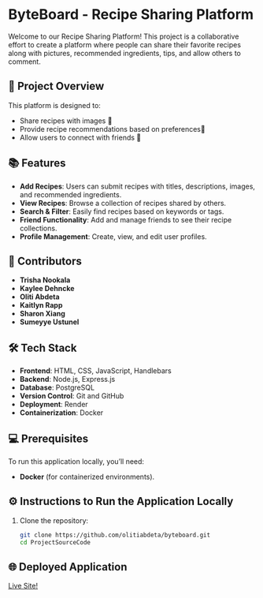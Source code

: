 # ByteBoard - Recipe Sharing Platform 

Welcome to our Recipe Sharing Platform! This project is a collaborative effort to create a platform where people can share their favorite recipes along with pictures, recommended ingredients, tips, and allow others to comment.

## 🚀 Project Overview

This platform is designed to:

- Share recipes with images 📸  
- Provide recipe recommendations based on preferences🍴  
- Allow users to connect with friends 💬  

## 📚 Features

- **Add Recipes**: Users can submit recipes with titles, descriptions, images, and recommended ingredients.  
- **View Recipes**: Browse a collection of recipes shared by others.    
- **Search & Filter**: Easily find recipes based on keywords or tags.  
- **Friend Functionality**: Add and manage friends to see their recipe collections.  
- **Profile Management**: Create, view, and edit user profiles.  


## 👥 Contributors

- **Trisha Nookala**  
- **Kaylee Dehncke**  
- **Oliti Abdeta**  
- **Kaitlyn Rapp**  
- **Sharon Xiang**  
- **Sumeyye Ustunel**  


## 🛠️ Tech Stack

- **Frontend**: HTML, CSS, JavaScript, Handlebars
- **Backend**: Node.js, Express.js  
- **Database**: PostgreSQL  
- **Version Control**: Git and GitHub  
- **Deployment**: Render  
- **Containerization**: Docker  


## 💻 Prerequisites

To run this application locally, you’ll need:
 
- **Docker** (for containerized environments).     


## ⚙️ Instructions to Run the Application Locally

1. Clone the repository:  
   ```bash
   git clone https://github.com/olitiabdeta/byteboard.git
   cd ProjectSourceCode

## 🌐 Deployed Application
[Live Site!](https://byteboard-egej.onrender.com/)
